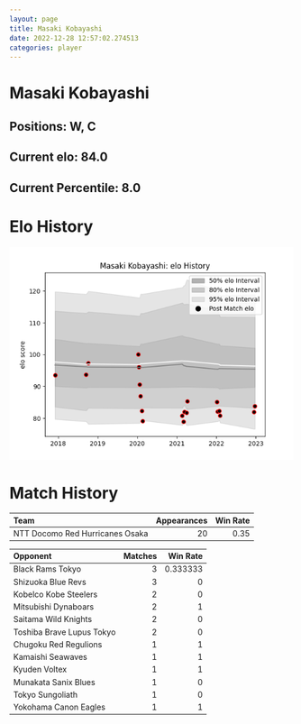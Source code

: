 ```yaml
---  
layout: page  
title: Masaki Kobayashi  
date: 2022-12-28 12:57:02.274513  
categories: player  
---
```

# Masaki Kobayashi

## Positions: W, C

## Current elo: 84.0

## Current Percentile: 8.0

# Elo History


![elo history](history_MasakiKobayashi.png)
# Match History


| Team                            |   Appearances |   Win Rate |
|:--------------------------------|--------------:|-----------:|
| NTT Docomo Red Hurricanes Osaka |            20 |       0.35 |

| Opponent                  |   Matches |   Win Rate |
|:--------------------------|----------:|-----------:|
| Black Rams Tokyo          |         3 |   0.333333 |
| Shizuoka Blue Revs        |         3 |   0        |
| Kobelco Kobe Steelers     |         2 |   0        |
| Mitsubishi Dynaboars      |         2 |   1        |
| Saitama Wild Knights      |         2 |   0        |
| Toshiba Brave Lupus Tokyo |         2 |   0        |
| Chugoku Red Regulions     |         1 |   1        |
| Kamaishi Seawaves         |         1 |   1        |
| Kyuden Voltex             |         1 |   1        |
| Munakata Sanix Blues      |         1 |   0        |
| Tokyo Sungoliath          |         1 |   0        |
| Yokohama Canon Eagles     |         1 |   1        |